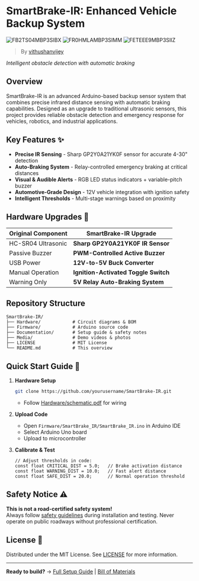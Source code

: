 # SmartBrake-IR: Enhanced Vehicle Backup System

![FB2TS04MBP3SIBX](https://github.com/user-attachments/assets/ef3363a1-e9a9-4009-b63b-39b7b1563121)
![FR0HMLAMBP3SIMM](https://github.com/user-attachments/assets/6ad18def-8cf6-4dcc-a6a2-fac87f5b48b4)
![FETEEE9MBP3SIIZ](https://github.com/user-attachments/assets/ed2933ca-becd-47e8-9ee7-8a3a94b729d4)

> By [vithushanvijey](https://www.instructables.com/member/vithushanvijey/)

*Intelligent obstacle detection with automatic braking*

## Overview
SmartBrake-IR is an advanced Arduino-based backup sensor system that combines precise infrared distance sensing with automatic braking capabilities. Designed as an upgrade to traditional ultrasonic sensors, this project provides reliable obstacle detection and emergency response for vehicles, robotics, and industrial applications.

## Key Features ✨
- **Precise IR Sensing** - Sharp GP2Y0A21YK0F sensor for accurate 4-30" detection
- **Auto-Braking System** - Relay-controlled emergency braking at critical distances
- **Visual & Audible Alerts** - RGB LED status indicators + variable-pitch buzzer
- **Automotive-Grade Design** - 12V vehicle integration with ignition safety
- **Intelligent Thresholds** - Multi-stage warnings based on proximity

## Hardware Upgrades 🚀
| Original Component | SmartBrake-IR Upgrade |
|--------------------|-----------------------|
| HC-SR04 Ultrasonic | **Sharp GP2Y0A21YK0F IR Sensor** |
| Passive Buzzer | **PWM-Controlled Active Buzzer** |
| USB Power | **12V-to-5V Buck Converter** |
| Manual Operation | **Ignition-Activated Toggle Switch** |
| Warning Only | **5V Relay Auto-Braking System** |

## Repository Structure
```
SmartBrake-IR/
├── Hardware/            # Circuit diagrams & BOM
├── Firmware/            # Arduino source code
├── Documentation/       # Setup guide & safety notes
├── Media/               # Demo videos & photos
├── LICENSE              # MIT License
└── README.md            # This overview
```

## Quick Start Guide 🚦
1. **Hardware Setup**  
   ```bash
   git clone https://github.com/yourusername/SmartBrake-IR.git
   ```
   - Follow [Hardware/schematic.pdf](Hardware/schematic.pdf) for wiring
   
2. **Upload Code**  
   - Open `Firmware/SmartBrake_IR/SmartBrake_IR.ino` in Arduino IDE
   - Select Arduino Uno board
   - Upload to microcontroller

3. **Calibrate & Test**  
   ```arduino
   // Adjust thresholds in code:
   const float CRITICAL_DIST = 5.0;   // Brake activation distance
   const float WARNING_DIST = 10.0;   // Fast alert distance
   const float SAFE_DIST = 20.0;      // Normal operation threshold
   ```

## Safety Notice ⚠️
**This is not a road-certified safety system!**  
Always follow [safety guidelines](Documentation/safety_notes.md) during installation and testing. Never operate on public roadways without professional certification.

## License 📄
Distributed under the MIT License. See [LICENSE](LICENSE) for more information.

---
**Ready to build?** → [Full Setup Guide](Documentation/setup_guide.md) | [Bill of Materials](Hardware/BOM.md)
